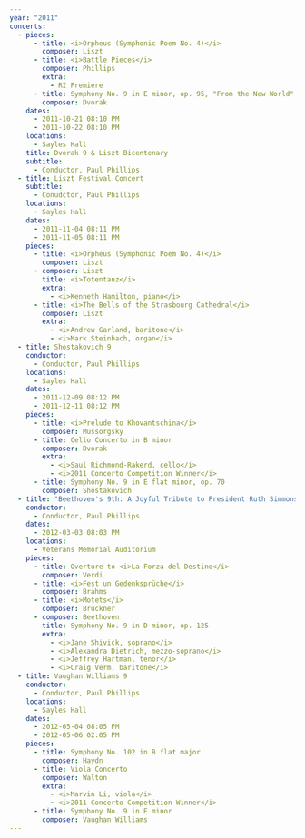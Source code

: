 ```yaml
---
year: "2011"
concerts:
  - pieces:
      - title: <i>Orpheus (Symphonic Poem No. 4)</i>
        composer: Liszt
      - title: <i>Battle Pieces</i>
        composer: Phillips
        extra:
          - RI Premiere
      - title: Symphony No. 9 in E minor, op. 95, "From the New World"
        composer: Dvorak
    dates:
      - 2011-10-21 08:10 PM
      - 2011-10-22 08:10 PM
    locations:
      - Sayles Hall
    title: Dvorak 9 & Liszt Bicentenary
    subtitle:
      - Conductor, Paul Phillips
  - title: Liszt Festival Concert
    subtitle:
      - Conudctor, Paul Phillips
    locations:
      - Sayles Hall
    dates:
      - 2011-11-04 08:11 PM
      - 2011-11-05 08:11 PM
    pieces:
      - title: <i>Orpheus (Symphonic Poem No. 4)</i>
        composer: Liszt
      - composer: Liszt
        title: <i>Totentanz</i>
        extra:
          - <i>Kenneth Hamilton, piano</i>
      - title: <i>The Bells of the Strasbourg Cathedral</i>
        composer: Liszt
        extra:
          - <i>Andrew Garland, baritone</i>
          - <i>Mark Steinbach, organ</i>
  - title: Shostakovich 9
    conductor:
      - Conductor, Paul Phillips
    locations:
      - Sayles Hall
    dates:
      - 2011-12-09 08:12 PM
      - 2011-12-11 08:12 PM
    pieces:
      - title: <i>Prelude to Khovantschina</i>
        composer: Mussorgsky
      - title: Cello Concerto in B minor
        composer: Dvorak
        extra:
          - <i>Saul Richmond-Rakerd, cello</i>
          - <i>2011 Concerto Competition Winner</i>
      - title: Symphony No. 9 in E flat minor, op. 70
        composer: Shostakovich
  - title: "Beethoven's 9th: A Joyful Tribute to President Ruth Simmons"
    conductor:
      - Conductor, Paul Phillips
    dates:
      - 2012-03-03 08:03 PM
    locations:
      - Veterans Memorial Auditorium
    pieces:
      - title: Overture to <i>La Forza del Destino</i>
        composer: Verdi
      - title: <i>Fest un Gedenksprüche</i>
        composer: Brahms
      - title: <i>Motets</i>
        composer: Bruckner
      - composer: Beethoven
        title: Symphony No. 9 in D minor, op. 125
        extra:
          - <i>Jane Shivick, soprano</i>
          - <i>Alexandra Dietrich, mezzo-soprano</i>
          - <i>Jeffrey Hartman, tenor</i>
          - <i>Craig Verm, baritone</i>
  - title: Vaughan Williams 9
    conductor:
      - Conductor, Paul Phillips
    locations:
      - Sayles Hall
    dates:
      - 2012-05-04 08:05 PM
      - 2012-05-06 02:05 PM
    pieces:
      - title: Symphony No. 102 in B flat major
        composer: Haydn
      - title: Viola Concerto
        composer: Walton
        extra:
          - <i>Marvin Li, viola</i>
          - <i>2011 Concerto Competition Winner</i>
      - title: Symphony No. 9 in E minor
        composer: Vaughan Williams
---
```

